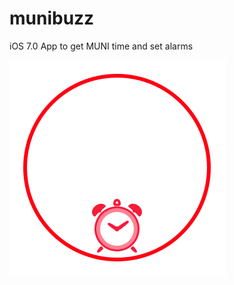 munibuzz
========

iOS 7.0 App to get MUNI time and set alarms

![alt tag](https://github.com/ikiwi/munibuzz/blob/master/munibuzz2/resources/alarmset.png)
